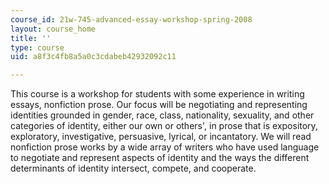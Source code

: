 ```yaml
---
course_id: 21w-745-advanced-essay-workshop-spring-2008
layout: course_home
title: ''
type: course
uid: a8f3c4fb8a5a0c3cdabeb42932092c11

---
```

This course is a workshop for students with some experience in writing essays, nonfiction prose. Our focus will be negotiating and representing identities grounded in gender, race, class, nationality, sexuality, and other categories of identity, either our own or others', in prose that is expository, exploratory, investigative, persuasive, lyrical, or incantatory. We will read nonfiction prose works by a wide array of writers who have used language to negotiate and represent aspects of identity and the ways the different determinants of identity intersect, compete, and cooperate.
